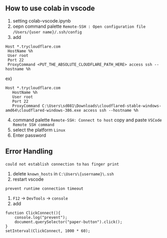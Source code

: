 ## How to use colab in vscode
1. setting colab-vscode.ipynb
2. oepn command palette `Remote-SSH : Open configuration file` `/Users/{user name}/.ssh/config`
3. add 
```
Host *.trycloudflare.com
 HostName %h
 User root
 Port 22
 ProxyCommand <PUT_THE_ABSOLUTE_CLOUDFLARE_PATH_HERE> access ssh --hostname %h
 ```
 ex)
 ```
 Host *.trycloudflare.com
    HostName %h
    User root
    Port 22
    ProxyCommand C:\Users\sd081\Downloads\cloudflared-stable-windows-amd64\cloudflared-windows-386.exe access ssh --hostname %h
 ```
 4. command palette `Remote-SSH: Connect to host` copy and paste `VSCode Remote SSH command`
 6. select the platform `Linux`
 7. Enter password

## Error Handling
`could not establish connection to`
`has finger print`
1. delete `known_hosts` in `C:\Users\{username}\.ssh` 
2. restart vscode

`prevent runtime connection timeout`
1. `F12` -> `DevTools` -> `console`
2. add
```
function ClickConnect(){
    console.log("prevent"); 
    document.querySelector("paper-button").click();
}
setInterval(ClickConnect, 1000 * 60);
```
